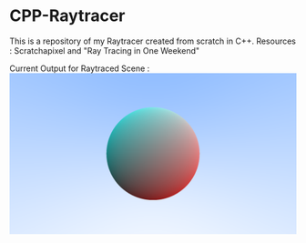 # CPP-Raytracer
This is a repository of my Raytracer created from scratch in C++. Resources : Scratchapixel and "Ray Tracing in One Weekend"

Current Output for Raytraced Scene :
![progress 4.png](progress_4.png)
